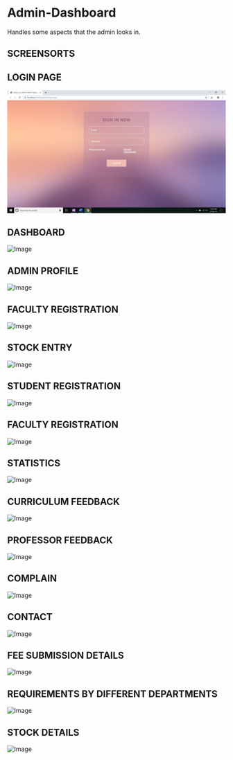 # Admin-Dashboard
Handles some aspects that the admin looks in.


## SCREENSORTS





## LOGIN PAGE


![Image](https://github.com/keen-soul/Admin-Dashboard/blob/master/login.jpg)




## DASHBOARD


![Image]()




## ADMIN PROFILE


![Image]()




## FACULTY REGISTRATION


![Image]()




## STOCK ENTRY


![Image]()




## STUDENT REGISTRATION


![Image]()




## FACULTY REGISTRATION


![Image]()




## STATISTICS


![Image]()




## CURRICULUM FEEDBACK


![Image]()




## PROFESSOR FEEDBACK


![Image]()




## COMPLAIN


![Image]()




## CONTACT


![Image]()




## FEE SUBMISSION DETAILS


![Image]()




## REQUIREMENTS BY DIFFERENT DEPARTMENTS


![Image]()




## STOCK DETAILS


![Image]()




